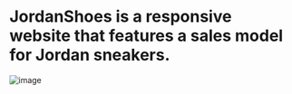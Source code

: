 
# JordanShoes is a responsive website that features a sales model for Jordan sneakers.





![image](https://github.com/cauantt/JordanShoes/assets/131816676/04a1b8d4-2037-4f7b-98ba-362bc1c184d8)







